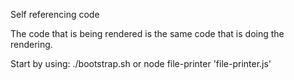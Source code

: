 Self referencing code

The code that is being rendered is the same code that is doing the rendering.

Start by using:
./bootstrap.sh
or
node file-printer 'file-printer.js'
